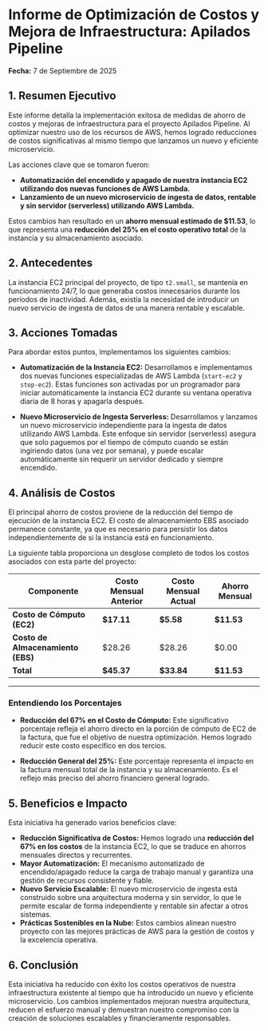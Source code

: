 
# Informe de Optimización de Costos y Mejora de Infraestructura: Apilados Pipeline

**Fecha:** 7 de Septiembre de 2025

## 1. Resumen Ejecutivo

Este informe detalla la implementación exitosa de medidas de ahorro de costos y mejoras de infraestructura para el proyecto Apilados Pipeline. Al optimizar nuestro uso de los recursos de AWS, hemos logrado reducciones de costos significativas al mismo tiempo que lanzamos un nuevo y eficiente microservicio.

Las acciones clave que se tomaron fueron:
*   **Automatización del encendido y apagado de nuestra instancia EC2 utilizando dos nuevas funciones de AWS Lambda.**
*   **Lanzamiento de un nuevo microservicio de ingesta de datos, rentable y sin servidor (serverless) utilizando AWS Lambda.**

Estos cambios han resultado en un **ahorro mensual estimado de $11.53**, lo que representa una **reducción del 25% en el costo operativo total** de la instancia y su almacenamiento asociado.

## 2. Antecedentes

La instancia EC2 principal del proyecto, de tipo `t2.small`, se mantenía en funcionamiento 24/7, lo que generaba costos innecesarios durante los períodos de inactividad. Además, existía la necesidad de introducir un nuevo servicio de ingesta de datos de una manera rentable y escalable.

## 3. Acciones Tomadas

Para abordar estos puntos, implementamos los siguientes cambios:

*   **Automatización de la Instancia EC2:** Desarrollamos e implementamos dos nuevas funciones especializadas de AWS Lambda (`start-ec2` y `stop-ec2`). Estas funciones son activadas por un programador para iniciar automáticamente la instancia EC2 durante su ventana operativa diaria de 8 horas y apagarla después.

*   **Nuevo Microservicio de Ingesta Serverless:** Desarrollamos y lanzamos un nuevo microservicio independiente para la ingesta de datos utilizando AWS Lambda. Este enfoque sin servidor (serverless) asegura que solo paguemos por el tiempo de cómputo cuando se están ingiriendo datos (una vez por semana), y puede escalar automáticamente sin requerir un servidor dedicado y siempre encendido.

## 4. Análisis de Costos

El principal ahorro de costos proviene de la reducción del tiempo de ejecución de la instancia EC2. El costo de almacenamiento EBS asociado permanece constante, ya que es necesario para persistir los datos independientemente de si la instancia está en funcionamiento.

La siguiente tabla proporciona un desglose completo de todos los costos asociados con esta parte del proyecto:

| Componente                | Costo Mensual Anterior | Costo Mensual Actual | Ahorro Mensual  |
| ------------------------- | ---------------------- | -------------------- | --------------- |
| **Costo de Cómputo (EC2)** | **$17.11**             | **$5.58**            | **$11.53**      |
| **Costo de Almacenamiento (EBS)** | $28.26                 | $28.26               | $0.00           |
| **Total**                 | **$45.37**             | **$33.84**           | **$11.53**      |

--- 

### Entendiendo los Porcentajes

*   **Reducción del 67% en el Costo de Cómputo:** Este significativo porcentaje refleja el ahorro directo en la porción de cómputo de EC2 de la factura, que fue el objetivo de nuestra optimización. Hemos logrado reducir este costo específico en dos tercios.

*   **Reducción General del 25%:** Este porcentaje representa el impacto en la factura mensual total de la instancia y su almacenamiento. Es el reflejo más preciso del ahorro financiero general logrado.

## 5. Beneficios e Impacto

Esta iniciativa ha generado varios beneficios clave:

*   **Reducción Significativa de Costos:** Hemos logrado una **reducción del 67% en los costos** de la instancia EC2, lo que se traduce en ahorros mensuales directos y recurrentes.
*   **Mayor Automatización:** El mecanismo automatizado de encendido/apagado reduce la carga de trabajo manual y garantiza una gestión de recursos consistente y fiable.
*   **Nuevo Servicio Escalable:** El nuevo microservicio de ingesta está construido sobre una arquitectura moderna y sin servidor, lo que le permite escalar de forma independiente y rentable sin afectar a otros sistemas.
*   **Prácticas Sostenibles en la Nube:** Estos cambios alinean nuestro proyecto con las mejores prácticas de AWS para la gestión de costos y la excelencia operativa.

## 6. Conclusión

Esta iniciativa ha reducido con éxito los costos operativos de nuestra infraestructura existente al tiempo que ha introducido un nuevo y eficiente microservicio. Los cambios implementados mejoran nuestra arquitectura, reducen el esfuerzo manual y demuestran nuestro compromiso con la creación de soluciones escalables y financieramente responsables.
